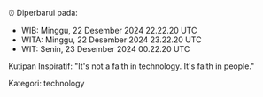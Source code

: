 ⏰ Diperbarui pada:
- WIB: Minggu, 22 Desember 2024 22.22.20 UTC
- WITA: Minggu, 22 Desember 2024 23.22.20 UTC
- WIT: Senin, 23 Desember 2024 00.22.20 UTC

Kutipan Inspiratif:
"It's not a faith in technology. It's faith in people."


Kategori: technology

